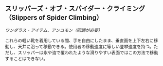 ## スリッパーズ・オブ・スパイダー・クライミング（Slippers of Spider Climbing）
*ワンダラス・アイテム、アンコモン（同調が必要）*

これらの軽い靴を着用している間、手を自由にしたまま、垂直面を上下左右に移動し、天井に沿って移動できる。使用者の移動速度に等しい登攀速度を持つ。ただし、スリッパーは氷や油で覆われたような滑りやすい表面ではこの方法で移動することはできない。